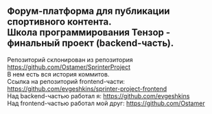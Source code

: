## Форум-платформа для публикации спортивного контента. <br> Школа программирования Тензор - финальный проект (backend-часть).
Репозиторий склонирован из репозитория https://github.com/Ostamer/SprinterProject <br>
В нем есть вся история коммитов. <br>
Ссылка на репозиторий frontend-части: https://github.com/evgeshkins/sprinter-project-frontend <br>
Над backend-частью работал я: https://github.com/evgeshkins <br>
Над frontend-частью работал мой друг: https://github.com/Ostamer